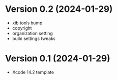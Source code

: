 Version 0.2 (2024-01-29)
=========================
 * xib tools bump
 * copyright
 * organization setting
 * build settings tweaks

Version 0.1 (2024-01-29)
=========================
 * Xcode 14.2 template
